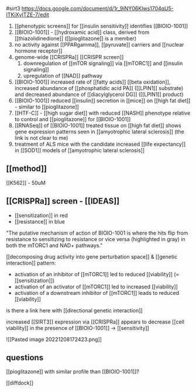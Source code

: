 #sirt3 
https://docs.google.com/document/d/1r_9iNY06KIws1704qU5-ITKiXyITZE-7/edit

1. [[phenotypic screens]] for [[insulin sensitivity]] identifies [[BIOIO-1001]]
2. [[BIOIO-1001]] - [[hydroxamic acid]] class, derived from [[thiazolidinedione]] ([[pioglitazone]] is a member)
3. no activity against [[PPARgamma]], [[pyruvate]] carriers and [[nuclear hormone receptor]]
4. genome-wide [[CRISPRa]] [[CRISPR screen]]
	1. downregulation of [[mTOR signaling]] via [[mTORC1]] and [[insulin signaling]]
	2. upregulation of [[NAD]] pathway
5. [[BIOIO-1001]] increased rate of [[fatty acids]] [[beta oxidation]], increased abundance of [[phosphatidic acid PA]] ([[LPIN1]] substrate) and decreased abundance of [[diacylglycerol DG]] ([[LPIN1]] product) 
6. [[BIOIO-1001]] reduced [[insulin]] secretion in [[mice]] on [[high fat diet]] - similar to [[pioglitazone]]
7. [[HTF-C]] - [[high sugar diet]] with reduced [[NASH]] phenotype relative to control and [[pioglitazone]] for [[BIOIO-1001]]
8. [[RNASeq]] of [[BIOIO-1001]] treated tissue on [[high fat diet]] shows gene expression patterns seen in [[amyotrophic lateral sclerosis]] (the link is not clear to me)
9. treatment of ALS mice with the candidate increased [[life expectancy]] in [[SOD1]] models of [[amyotrophic lateral sclerosis]]

## [[method]]

[[K562]] - 50uM 

## [[CRISPRa]] screen  - [[IDEAS]]
* [[sensitization]] in red
* [[resistance]] in blue

"The putative mechanism of action of BIOIO-1001 is where the hits flip from resistance to sensitizing to resistance or vice versa (highlighted in gray) in both the mTORC1 and NAD+ pathways."

[[decomposing drug activity into gene perturbation space]] & [[genetic interaction]] pattern: 
* activation of an inhibitor of [[mTORC1]] led to reduced [[viability]]  (= [[sensitization]])
* activation of an activator of [[mTORC1]] led to increased [[viability]]
* activation of a downstream inhibitor of  [[mTORC1]] leads to reduced [[viability]]

is there a link here with [[directional genetic interaction]]

increased [[SIRT3]] expression via [[CRISPRa]] appears to decrease [[cell viability]] in the presence of [[BIOIO-1001]] -> [[sensitivity]] 

![[Pasted image 20221208172423.png]]


## questions
[[pioglitazone]] with similar profile than [[BIOIO-1001]]? 


[[diffdock]]

